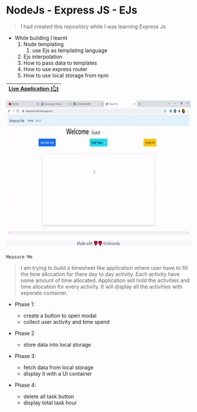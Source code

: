 # NodeJs - Express JS - EJs

> I had created this repository while I was learning Express Js
+ While building I learnt
   1. Node templating
      1. use Ejs as templating language
   1. Ejs interpolation
   1. How to pass data to templates
   1. How to use express router
   1. How to use local storage from npm   

| [Live Application (👆)](https://measure-me.onrender.com/) |
| ------ |  

<p align="center">
<img alt="GIF" src="https://github.com/krishdu/MeasureMe/blob/master/measure-me-gif-file-v1.gif?raw=true" width="800" height="400"/>
</p>

```
Measure Me
``` 
> I am trying to build a timesheet like application where user have to fill the time allocation for there day to day activity. Each activity have some amount of time allocated. Application will hold the activities and time allocation for every activity. It will display all the activities with seperate container.

+ Phase 1:
   + create a button to open modal
   + collect user activity and time spend

+ Phase 2
   + store data into local storage

+ Phase 3:
    + fetch data from local storage
    + display it with a UI container

+ Phase 4: 
    + delete all task button
    + display total task hour